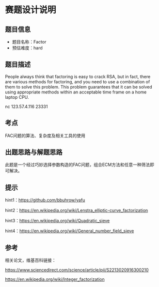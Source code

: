 # 赛题设计说明

## 题目信息

- 题目名称：Factor
- 预估难度：hard

## 题目描述

People always think that factoring is easy to crack RSA, but in fact, there are various methods for factoring, and you need to use a combination of them to solve this problem. This problem guarantees that it can be solved using appropriate methods within an acceptable time frame on a home laptop CPU.

nc 123.57.4.116 23331

## 考点

FAC问题的算法、复杂度及相关工具的使用

## 出题思路与解题思路

此题是一个经过巧妙选择参数构造的FAC问题，组合ECM方法和任意一种筛法即可解决。

## 提示

hint1：https://github.com/bbuhrow/yafu

hint2：https://en.wikipedia.org/wiki/Lenstra_elliptic-curve_factorization

hint3：https://en.wikipedia.org/wiki/Quadratic_sieve

hint4：https://en.wikipedia.org/wiki/General_number_field_sieve

## 参考

相关论文，维基百科链接：

https://www.sciencedirect.com/science/article/pii/S2213020916300210

https://en.wikipedia.org/wiki/Integer_factorization

